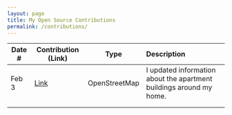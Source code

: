 ```yaml
---
layout: page
title: My Open Source Contributions
permalink: /contributions/
---
```


<!--
Type of the contribution should be "Wikipedia edit", "OpenStreet Map feature", "Documentation", "Course website", "Blog",
"Browser Add-on", etc.

The description should include a brief summary of what you did.

The link should bring us to a public page that shows your contribution. 

Replace the first row with your own contribution. 

-->





| Date # | Contribution (Link) | Type | Description |
|---|---|---|:---|
| Feb 3 | [Link](https://www.openstreetmap.org/changeset/132062097) | OpenStreetMap | I updated information about the apartment buildings around my home. |
|     |     |     |      |
|     |     |     |      |
